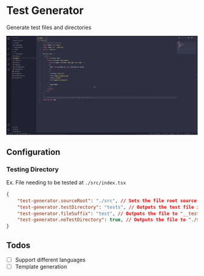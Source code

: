 # Test Generator

Generate test files and directories

![Screenshot](https://raw.githubusercontent.com/ajoelp/vscode-test-generator/master/screenshot.gif)

## Configuration

### Testing Directory

Ex. File needing to be tested at `./src/index.tsx`

```json
{
    "test-generator.sourceRoot": "./src", // Sets the file root source to './src'
    "test-generator.testDirectory": "tests", // Outputs the test file in "__tests__/index.spec.tsx",
    "test-generator.fileSuffix": "test", // Outputs the file to "__tests__/index.test.tsx"
    "test-generator.noTestDirectory": true, // Outputs the file to "./src/index.test.tsx"
}
```

## Todos
- [ ] Support different languages
- [ ] Template generation
